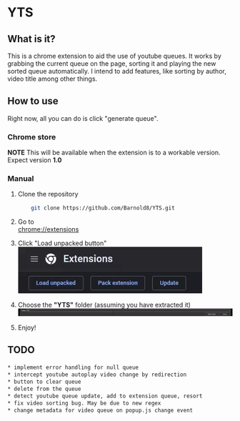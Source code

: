 # YTS

## What is it?

This is a chrome extension to aid the use of youtube queues. It works by grabbing the current queue on the page, sorting it and playing the new sorted queue automatically.
I intend to add features, like sorting by author, video title among other things. 

## How to use

Right now, all you can do is click "generate queue". 

### Chrome store

**NOTE** This will be available when the extension is to a workable version. Expect version **1.0**

### Manual

1.
    Clone the repository
    ```sh
        git clone https://github.com/Barnold8/YTS.git
    ```
2.  Go to\
       [chrome://extensions](chrome://extensions) 
    
3.  Click "Load unpacked button" \
        ![Clicking "Load unpacked button"](ReadmeAssets/step3.gif)
4.  Choose the **"YTS"** folder (assuming you have extracted it) \
        ![Choosing the "YTS" folder](ReadmeAssets/step4.gif)
5.  Enjoy!


## TODO

    * implement error handling for null queue
    * intercept youtube autoplay video change by redirection 
    * button to clear queue
    * delete from the queue
    * detect youtube queue update, add to extension queue, resort
    * fix video sorting bug. May be due to new regex
    * change metadata for video queue on popup.js change event

